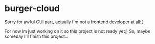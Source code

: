 # burger-cloud
Sorry for awful GUI part, actually I'm not a frontend developer at all:(

For now Im just working on it so this project is not ready yet;)
So, maybe someday I'll finish this project...
